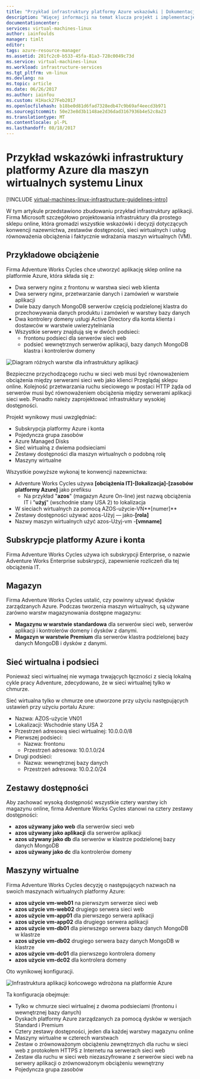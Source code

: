 ```yaml
---
title: "Przykład infrastruktury platformy Azure wskazówki | Dokumentacja firmy Microsoft"
description: "Więcej informacji na temat klucza projekt i implementację wskazówki dotyczące wdrażania infrastruktury przykład na platformie Azure."
documentationcenter: 
services: virtual-machines-linux
author: iainfoulds
manager: timlt
editor: 
tags: azure-resource-manager
ms.assetid: 281fc2c0-b533-45fa-81a3-728c0049c73d
ms.service: virtual-machines-linux
ms.workload: infrastructure-services
ms.tgt_pltfrm: vm-linux
ms.devlang: na
ms.topic: article
ms.date: 06/26/2017
ms.author: iainfou
ms.custom: H1Hack27Feb2017
ms.openlocfilehash: b18be0d81d6fad7328edb47c9b69af4eecd3b971
ms.sourcegitcommit: 50e23e8d3b1148ae2d36dad3167936b4e52c8a23
ms.translationtype: MT
ms.contentlocale: pl-PL
ms.lasthandoff: 08/18/2017
---
```

# <a name="example-azure-infrastructure-walkthrough-for-linux-vms"></a>Przykład wskazówki infrastruktury platformy Azure dla maszyn wirtualnych systemu Linux

[!INCLUDE [virtual-machines-linux-infrastructure-guidelines-intro](../../../includes/virtual-machines-linux-infrastructure-guidelines-intro.md)]

W tym artykule przedstawiono zbudowaniu przykład infrastruktury aplikacji. Firma Microsoft szczegółowo projektowania infrastruktury dla prostego sklepu online, która gromadzi wszystkie wskazówki i decyzji dotyczących konwencji nazewnictwa, zestawów dostępności, sieci wirtualnych i usług równoważenia obciążenia i faktycznie wdrażania maszyn wirtualnych (VM).

## <a name="example-workload"></a>Przykładowe obciążenie
Firma Adventure Works Cycles chce utworzyć aplikację sklep online na platformie Azure, która składa się z:

* Dwa serwery nginx z frontonu w warstwa sieci web klienta
* Dwa serwery nginx, przetwarzanie danych i zamówień w warstwie aplikacji
* Dwie bazy danych MongoDB serwerów częścią podzielonej klastra do przechowywania danych produktu i zamówień w warstwy bazy danych
* Dwa kontrolery domeny usługi Active Directory dla konta klienta i dostawców w warstwie uwierzytelniania
* Wszystkie serwery znajdują się w dwóch podsieci:
  * frontonu podsieci dla serwerów sieci web 
  * podsieć wewnętrznych serwerów aplikacji, bazy danych MongoDB klastra i kontrolerów domeny

![Diagram różnych warstw dla infrastruktury aplikacji](./media/infrastructure-example/example-tiers.png)

Bezpieczne przychodzącego ruchu w sieci web musi być równoważeniem obciążenia między serwerami sieci web jako klienci Przeglądaj sklepu online. Kolejność przetwarzania ruchu sieciowego w postaci HTTP żąda od serwerów musi być równoważeniem obciążenia między serwerami aplikacji sieci web. Ponadto należy zaprojektować infrastruktury wysokiej dostępności.

Projekt wynikowy musi uwzględniać:

* Subskrypcja platformy Azure i konta
* Pojedyncza grupa zasobów
* Azure Managed Disks
* Sieć wirtualną z dwiema podsieciami
* Zestawy dostępności dla maszyn wirtualnych o podobną rolę
* Maszyny wirtualne

Wszystkie powyższe wykonaj te konwencji nazewnictwa:

* Adventure Works Cycles używa **[obciążenia IT]-[lokalizacja]-[zasobów platformy Azure]** jako prefiksu
  * Na przykład "**azos**" (magazyn Azure On-line) jest nazwą obciążenia IT i "**użyj**" (wschodnie stany USA 2) to lokalizacja
* W sieciach wirtualnych za pomocą AZOS-użycie-VN**[numer]**
* Zestawy dostępności używać azos-Użyj — jako-**[rola]**
* Nazwy maszyn wirtualnych użyć azos-Użyj-vm -**[vmname]**

## <a name="azure-subscriptions-and-accounts"></a>Subskrypcje platformy Azure i konta
Firma Adventure Works Cycles używa ich subskrypcji Enterprise, o nazwie Adventure Works Enterprise subskrypcji, zapewnienie rozliczeń dla tej obciążenia IT.

## <a name="storage"></a>Magazyn
Firma Adventure Works Cycles ustalić, czy powinny używać dysków zarządzanych Azure. Podczas tworzenia maszyn wirtualnych, są używane zarówno warstw magazynowania dostępne magazynu:

* **Magazynu w warstwie standardowa** dla serwerów sieci web, serwerów aplikacji i kontrolerów domeny i dysków z danymi.
* **Magazyn w warstwie Premium** dla serwerów klastra podzielonej bazy danych MongoDB i dysków z danymi.

## <a name="virtual-network-and-subnets"></a>Sieć wirtualna i podsieci
Ponieważ sieci wirtualnej nie wymaga trwających łączności z siecią lokalną cykle pracy Adventure, zdecydowano, że w sieci wirtualnej tylko w chmurze.

Sieć wirtualna tylko w chmurze one utworzone przy użyciu następujących ustawień przy użyciu portalu Azure:

* Nazwa: AZOS-użycie VN01
* Lokalizacji: Wschodnie stany USA 2
* Przestrzeń adresową sieci wirtualnej: 10.0.0.0/8
* Pierwszej podsieci:
  * Nazwa: frontonu
  * Przestrzeń adresowa: 10.0.1.0/24
* Drugi podsieci:
  * Nazwa: wewnętrznej bazy danych
  * Przestrzeń adresowa: 10.0.2.0/24

## <a name="availability-sets"></a>Zestawy dostępności
Aby zachować wysoką dostępność wszystkie cztery warstwy ich magazynu online, firma Adventure Works Cycles stanowi na cztery zestawy dostępności:

* **azos używany jako web** dla serwerów sieci web
* **azos używany jako aplikacji** dla serwerów aplikacji
* **azos używany jako db** dla serwerów w klastrze podzielonej bazy danych MongoDB
* **azos używany jako dc** dla kontrolerów domeny

## <a name="virtual-machines"></a>Maszyny wirtualne
Firma Adventure Works Cycles decyzję o następujących nazwach na swoich maszynach wirtualnych platformy Azure:

* **azos użycie vm-web01** na pierwszym serwerze sieci web
* **azos użycie vm-web02** drugiego serwera sieci web
* **azos użycie vm-app01** dla pierwszego serwera aplikacji
* **azos użycie vm-app02** dla drugiego serwera aplikacji
* **azos użycie vm-db01** dla pierwszego serwera bazy danych MongoDB w klastrze
* **azos użycie vm-db02** drugiego serwera bazy danych MongoDB w klastrze
* **azos użycie vm-dc01** dla pierwszego kontrolera domeny
* **azos użycie vm-dc02** dla kontrolera domeny

Oto wynikowej konfiguracji.

![Infrastruktura aplikacji końcowego wdrożona na platformie Azure](./media/infrastructure-example/example-config.png)

Ta konfiguracja obejmuje:

* Tylko w chmurze sieci wirtualnej z dwoma podsieciami (frontonu i wewnętrznej bazy danych)
* Dyskach platformy Azure zarządzanych za pomocą dysków w wersjach Standard i Premium
* Cztery zestawy dostępności, jeden dla każdej warstwy magazynu online
* Maszyny wirtualne w czterech warstwach
* Zestaw o zrównoważonym obciążeniu zewnętrznych dla ruchu w sieci web z protokołem HTTPS z Internetu na serwerach sieci web
* Zestaw dla ruchu w sieci web niezaszyfrowane z serwerów sieci web na serwery aplikacji o zrównoważonym obciążeniu wewnętrzny
* Pojedyncza grupa zasobów

